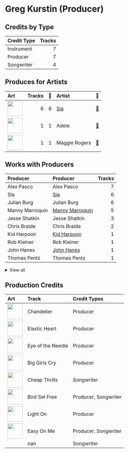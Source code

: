 # Greg Kurstin (Producer)

## Credits by Type

| Credit Type | Tracks |
|:---|---:|
| Instrument | 7 |
| Producer | 7 |
| Songwriter | 4 |

## Produces for Artists

| Art | Tracks | 💚 | Artist | 🔗 |
|:---|---:|---:|:---|:---|
| <img src="https://i.scdn.co/image/ab6761610000e5eb7c997fe6951bc0926f09ba38" alt="" width="50" /> | 6 | 6 | [Sia](../../artists/sia/overview.md) | [🔗](https://open.spotify.com/artist/5WUlDfRSoLAfcVSX1WnrxN) |
| <img src="https://i.scdn.co/image/ab6761610000e5eb68f6e5892075d7f22615bd17" alt="" width="50" /> | 1 | 1 | Adele | [🔗](https://open.spotify.com/artist/4dpARuHxo51G3z768sgnrY) |
| <img src="https://i.scdn.co/image/ab6761610000e5eb874c6e61680379852093994c" alt="" width="50" /> | 1 | 1 | Maggie Rogers | [🔗](https://open.spotify.com/artist/4NZvixzsSefsNiIqXn0NDe) |

## Works with Producers

| Producer | Producer | Tracks |
|:---|:---|---:|
| Alex Pasco | Alex Pasco | 7 |
| Sia | [Sia](../sia/overview.md) | 6 |
| Julian Burg | Julian Burg | 6 |
| Manny Marroquin | [Manny Marroquin](../manny_marroquin/overview.md) | 5 |
| Jesse Shatkin | Jesse Shatkin | 3 |
| Chris Braide | Chris Braide | 2 |
| Kid Harpoon | [Kid Harpoon](../kid_harpoon/overview.md) | 1 |
| Rob Kleiner | Rob Kleiner | 1 |
| John Hanes | [John Hanes](../john_hanes/overview.md) | 1 |
| Thomas Pentz | Thomas Pentz | 1 |


<details>
<summary>View all</summary>

| Producer | Producer | Tracks |
|:---|:---|---:|
| Diplo | Diplo | 1 |
| Tom Elmhirst | Tom Elmhirst | 1 |
| David Campbell | David Campbell | 1 |
| Adele | Adele | 1 |
| Serban Ghenea | [Serban Ghenea](../serban_ghenea/overview.md) | 1 |
| Andrew Swanson | Andrew Swanson | 1 |
| Maggie Rogers | Maggie Rogers | 1 |
| Steve Churchyard | Steve Churchyard | 1 |
| Matthew Scatchell | Matthew Scatchell | 1 |

</details>


## Production Credits

| Art | Track | Credit Types |
|:---|:---|:---|
| <img src="https://i.scdn.co/image/ab67616d0000b273b55ed804149fffbb5e35ff34" alt="" width="50" /> | Chandelier | Producer |
| <img src="https://i.scdn.co/image/ab67616d0000b273b55ed804149fffbb5e35ff34" alt="" width="50" /> | Elastic Heart | Producer |
| <img src="https://i.scdn.co/image/ab67616d0000b273b55ed804149fffbb5e35ff34" alt="" width="50" /> | Eye of the Needle | Producer |
| <img src="https://i.scdn.co/image/ab67616d0000b273b55ed804149fffbb5e35ff34" alt="" width="50" /> | Big Girls Cry | Producer |
| <img src="https://i.scdn.co/image/ab67616d0000b273754b2fddebe7039fdb912837" alt="" width="50" /> | Cheap Thrills | Songwriter |
| <img src="https://i.scdn.co/image/ab67616d0000b273754b2fddebe7039fdb912837" alt="" width="50" /> | Bird Set Free | Producer, Songwriter |
| <img src="https://i.scdn.co/image/ab67616d0000b273d658a02ba8931985bdc4e0da" alt="" width="50" /> | Light On | Producer |
| <img src="https://i.scdn.co/image/ab67616d0000b27350dba34377a595e35f81b0e4" alt="" width="50" /> | Easy On Me | Producer, Songwriter |
| | nan | Songwriter |